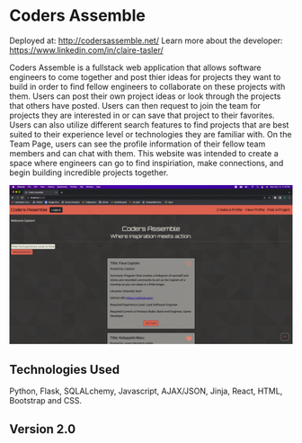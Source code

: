 # Coders Assemble 

Deployed at: http://codersassemble.net/
Learn more about the developer: https://www.linkedin.com/in/claire-tasler/

Coders Assemble is a fullstack web application that allows software engineers 
to come together and post thier ideas for projects they want to build in order
to find fellow engineers to collaborate on these projects with them. Users can 
post their own project ideas or look through the projects that others have 
posted. Users can then request to join the team for projects they are 
interested in or can save that project to their favorites. Users can also 
utilize different search features to find projects that are best suited to 
their experience level or technologies they are familiar with. On the Team Page, 
users can see the profile information of their fellow team members and can chat 
with them. This website was intended to create a space where engineers can go 
to find inspiriation, make connections, and begin building incredible 
projects together. 

![Home Page](/readme_pics/homepagescreenshot.png?raw=true)

## Technologies Used 
Python, Flask, SQLALchemy, Javascript, AJAX/JSON, Jinja, React, HTML, Bootstrap 
and CSS.

## Version 2.0

